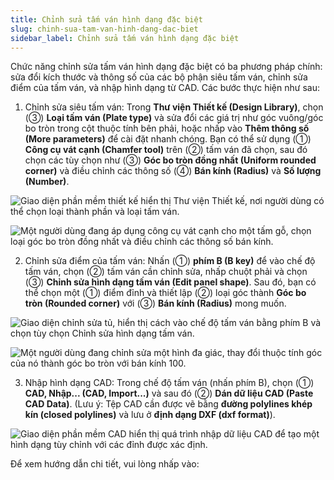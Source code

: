 ```yaml
---
title: Chỉnh sửa tấm ván hình dạng đặc biệt
slug: chinh-sua-tam-van-hinh-dang-dac-biet
sidebar_label: Chỉnh sửa tấm ván hình dạng đặc biệt
---
```


Chức năng chỉnh sửa tấm ván hình dạng đặc biệt có ba phương pháp chính: sửa đổi kích thước và thông số của các bộ phận siêu tấm ván, chỉnh sửa điểm của tấm ván, và nhập hình dạng từ CAD. Các bước thực hiện như sau:

1. Chỉnh sửa siêu tấm ván: Trong **Thư viện Thiết kế (Design Library)**, chọn (③) **Loại tấm ván (Plate type)** và sửa đổi các giá trị như góc vuông/góc bo tròn trong cột thuộc tính bên phải, hoặc nhấp vào **Thêm thông số (More parameters)** để cài đặt nhanh chóng. Bạn có thể sử dụng (①) **Công cụ vát cạnh (Chamfer tool)** trên (②) tấm ván đã chọn, sau đó chọn các tùy chọn như (③) **Góc bo tròn đồng nhất (Uniform rounded corner)** và điều chỉnh các thông số (④) **Bán kính (Radius)** và **Số lượng (Number)**.

![Giao diện phần mềm thiết kế hiển thị Thư viện Thiết kế, nơi người dùng có thể chọn loại thành phần và loại tấm ván.](https://storage.googleapis.com/jegavn_kb/images/fdb4b68f-624b-4dcc-9017-dc5094ff3ba6.png)

![Một người dùng đang áp dụng công cụ vát cạnh cho một tấm gỗ, chọn loại góc bo tròn đồng nhất và điều chỉnh các thông số bán kính.](https://storage.googleapis.com/jegavn_kb/images/dcebf2dc-78e9-411f-b70d-57e45e701d94.png)

2. Chỉnh sửa điểm của tấm ván: Nhấn (①) **phím B (B key)** để vào chế độ tấm ván, chọn (②) tấm ván cần chỉnh sửa, nhấp chuột phải và chọn (③) **Chỉnh sửa hình dạng tấm ván (Edit panel shape)**. Sau đó, bạn có thể chọn một (①) điểm đỉnh và thiết lập (②) loại góc thành **Góc bo tròn (Rounded corner)** với (③) **Bán kính (Radius)** mong muốn.

![Giao diện chỉnh sửa tủ, hiển thị cách vào chế độ tấm ván bằng phím B và chọn tùy chọn Chỉnh sửa hình dạng tấm ván.](https://storage.googleapis.com/jegavn_kb/images/4ddc2adb-56af-4db8-84a4-e862773956cb.png)

![Một người dùng đang chỉnh sửa một hình đa giác, thay đổi thuộc tính góc của nó thành góc bo tròn với bán kính 100.](https://storage.googleapis.com/jegavn_kb/images/e6c617b5-050c-4b02-8067-6027f819522d.png)

3. Nhập hình dạng CAD: Trong chế độ tấm ván (nhấn phím B), chọn (①) **CAD, Nhập... (CAD, Import...)** và sau đó (②) **Dán dữ liệu CAD (Paste CAD Data)**. (Lưu ý: Tệp CAD cần được vẽ bằng **đường polylines khép kín (closed polylines)** và lưu ở **định dạng DXF (dxf format)**).

![Giao diện phần mềm CAD hiển thị quá trình nhập dữ liệu CAD để tạo một hình dạng tùy chỉnh với các đỉnh được xác định.](https://storage.googleapis.com/jegavn_kb/images/ae20c2a5-2f9a-4375-a611-91d54c7c2322.png)

Để xem hướng dẫn chi tiết, vui lòng nhấp vào: